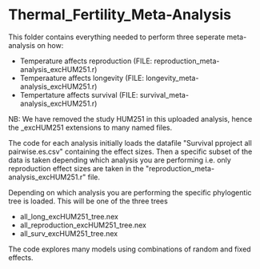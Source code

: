 # Thermal_Fertility_Meta-Analysis

This folder contains everything needed to perform three seperate meta-analysis on how:

  - Temperature affects reproduction     (FILE: reproduction_meta-analysis_excHUM251.r)
  - Temperaature affects longevity       (FILE: longevity_meta-analysis_excHUM251.r)
  - Tempertature affects survival        (FILE: survival_meta-analysis_excHUM251.r)

NB: We have removed the study HUM251 in this uploaded analysis, hence the _excHUM251 extensions to many named files. 

  The code for each analysis initially loads the datafile "Survival pproject all pairwise.es.csv" containing the effect sizes. 
  Then a specific subset of the data is taken depending which analysis you are performing i.e. only reproduction effect sizes are taken in the "reproduction_meta-analysis_excHUM251.r" file.

  Depending on which analysis you are performing the specific phylogentic tree is loaded. This will be one of the three trees
   - all_long_excHUM251_tree.nex
   - all_reproduction_excHUM251_tree.nex
   - all_surv_excHUM251_tree.nex

   The code explores many models using combinations of random and fixed effects. 
